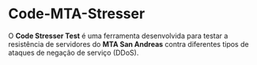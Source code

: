 # Code-MTA-Stresser
O **Code Stresser Test** é uma ferramenta desenvolvida para testar a resistência de servidores do **MTA San Andreas** contra diferentes tipos de ataques de negação de serviço (DDoS).
